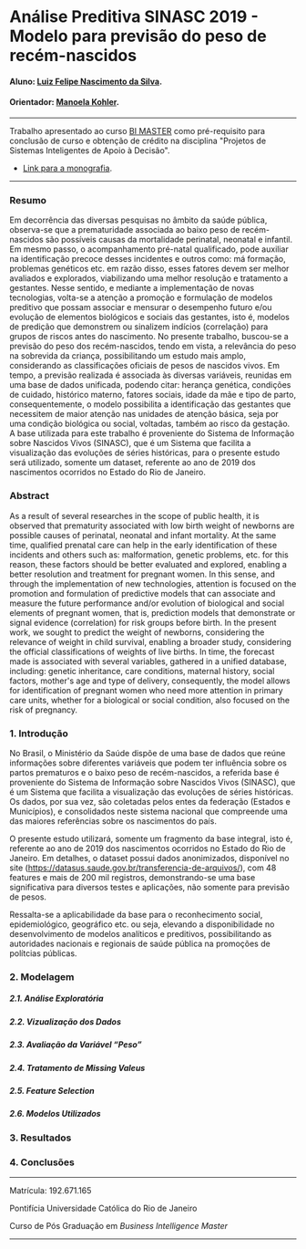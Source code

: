 # Análise Preditiva SINASC 2019 - Modelo para previsão do peso de recém-nascidos

#### Aluno: [Luiz Felipe Nascimento da Silva](https://github.com/lfnas).
#### Orientador: [Manoela Kohler](https://github.com/manoelakohler).

---

Trabalho apresentado ao curso [BI MASTER](https://ica.puc-rio.ai/bi-master) como pré-requisito para conclusão de curso e obtenção de crédito na disciplina "Projetos de Sistemas Inteligentes de Apoio à Decisão".

- [Link para a monografia](---). 

---

### Resumo

Em decorrência das diversas pesquisas no âmbito da saúde pública, observa-se que a prematuridade associada ao baixo peso de recém-nascidos são possíveis causas da mortalidade perinatal, neonatal e infantil. Em mesmo passo, o acompanhamento pré-natal qualificado, pode auxiliar na identificação precoce desses incidentes e outros como: má formação, problemas genéticos etc. em razão disso, esses fatores devem ser melhor avaliados e explorados, viabilizando uma melhor resolução e tratamento a gestantes. Nesse sentido, e mediante a implementação de novas tecnologias, volta-se a atenção a promoção e formulação de modelos preditivo que possam associar e mensurar o desempenho futuro e/ou evolução de elementos biológicos e sociais das gestantes, isto é, modelos de predição que demonstrem ou sinalizem indícios (correlação) para grupos de riscos antes do nascimento. No presente trabalho, buscou-se a previsão do peso dos recém-nascidos,  tendo em vista, a relevância do peso na sobrevida da criança, possibilitando um estudo mais amplo, considerando as classificações oficiais de pesos de nascidos vivos. Em tempo, a previsão realizada é associada às diversas variáveis, reunidas em uma base de dados unificada, podendo citar: herança genética, condições de cuidado, histórico materno, fatores sociais, idade da mãe e tipo de parto, consequentemente, o modelo possibilita a identificação das gestantes que necessitem de maior atenção nas unidades de atenção básica, seja por uma condição biológica ou social, voltadas, também ao risco da gestação. A base utilizada para este trabalho é proveniente do Sistema de Informação sobre Nascidos Vivos (SINASC), que é um Sistema que facilita a visualização das evoluções de séries históricas, para o presente estudo será utilizado, somente um dataset, referente ao ano de 2019 dos nascimentos ocorridos no Estado do Rio de Janeiro.

### Abstract

As a result of several researches in the scope of public health, it is observed that prematurity associated with low birth weight of newborns are possible causes of perinatal, neonatal and infant mortality. At the same time, qualified prenatal care can help in the early identification of these incidents and others such as: malformation, genetic problems, etc. for this reason, these factors should be better evaluated and explored, enabling a better resolution and treatment for pregnant women. In this sense, and through the implementation of new technologies, attention is focused on the promotion and formulation of predictive models that can associate and measure the future performance and/or evolution of biological and social elements of pregnant women, that is, prediction models that demonstrate or signal evidence (correlation) for risk groups before birth. In the present work, we sought to predict the weight of newborns, considering the relevance of weight in child survival, enabling a broader study, considering the official classifications of weights of live births. In time, the forecast made is associated with several variables, gathered in a unified database, including: genetic inheritance, care conditions, maternal history, social factors, mother's age and type of delivery, consequently, the model allows for identification of pregnant women who need more attention in primary care units, whether for a biological or social condition, also focused on the risk of pregnancy.

### 1. Introdução

No Brasil, o Ministério da Saúde dispõe de uma base de dados que reúne informações sobre diferentes variáveis que podem ter influência sobre os partos prematuros e o baixo peso de recém-nascidos, a referida base é proveniente do Sistema de Informação sobre Nascidos Vivos (SINASC), que é um Sistema que facilita a visualização das evoluções de séries históricas. Os dados, por sua vez, são coletadas pelos entes da federação (Estados e Municípios), e consolidados neste sistema nacional que compreende uma das maiores referências sobre os nascimentos do país.

O presente estudo utilizará, somente um fragmento da base integral, isto é, referente ao ano de 2019 dos nascimentos ocorridos no Estado do Rio de Janeiro. Em detalhes, o dataset possui dados anonimizados, disponível no site (https://datasus.saude.gov.br/transferencia-de-arquivos/), com 48 features e mais de 200 mil registros, demonstrando-se uma base significativa para diversos testes e aplicações, não somente para previsão de pesos.

Ressalta-se a aplicabilidade da base para o reconhecimento social, epidemiológico, geográfico etc. ou seja, elevando a disponibilidade no desenvolvimento de modelos analíticos e preditivos, possibilitando as autoridades nacionais e regionais de saúde pública na promoções de polítcias públicas.

### 2. Modelagem

##### 2.1. Análise Exploratória

##### 2.2. Vizualização dos Dados

##### 2.3. Avaliação da Variável “Peso”

##### 2.4. Tratamento de Missing Valeus

##### 2.5. Feature Selection

##### 2.6. Modelos Utilizados

### 3. Resultados

### 4. Conclusões
---

Matrícula: 192.671.165

Pontifícia Universidade Católica do Rio de Janeiro

Curso de Pós Graduação em *Business Intelligence Master*

---
